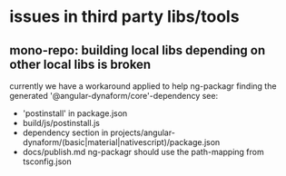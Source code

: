 # issues in third party libs/tools

## mono-repo: building local libs depending on other local libs is broken
currently we have a workaround applied to help ng-packagr finding the generated '@angular-dynaform/core'-dependency
see:
* 'postinstall' in package.json
* build/js/postinstall.js
* dependency section in projects/angular-dynaform/(basic|material|nativescript)/package.json
* docs/publish.md
ng-packagr should use the path-mapping from tsconfig.json




